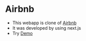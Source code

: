 # Airbnb

- This webapp is clone of [Airbnb](https://airbnb.com)
- It was developed by using next.js
- Try [Demo](https://airbnb.vercel.app)